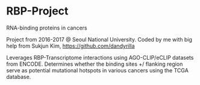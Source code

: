 # RBP-Project
RNA-binding proteins in cancers

Project from 2016-2017 @ Seoul National University.
Coded by me with big help from Sukjun Kim, https://github.com/dandyrilla



Leverages RBP-Transcriptome interactions using AGO-CLIP/eCLIP datasets from ENCODE.
Determines whether the binding sites +/ flanking region serve as potential mutational hotspots in various cancers using the TCGA database.
